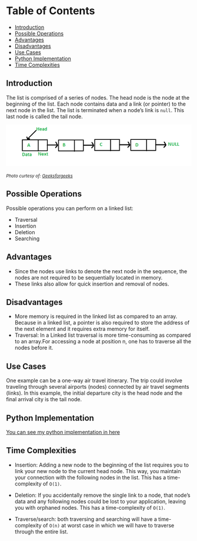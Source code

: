 # Table of Contents

- [Introduction](#introduction)
- [Possible Operations](#possible-operations)
- [Advantages](#advantages)
- [Disadvantages](#disadvantages)
- [Use Cases](#use-cases)
- [Python Implementation](#python-implementation)
- [Time Complexities](#time-complexities)
## Introduction

The list is comprised of a series of nodes.
The head node is the node at the beginning of the list. Each node contains data and a link (or pointer) to the next node in the list.
The list is terminated when a node’s link is `null`. This last node is called the tail node.

![linked_list](linked_list.png)

<small>_Photo curtesy of: [Geeksforgeeks](https://www.geeksforgeeks.org/data-structures/linked-list/)_</small>

## Possible Operations
Possible operations you can perform on a linked list: 
- Traversal
- Insertion
- Deletion
- Searching
## Advantages

- Since the nodes use links to denote the next node in the sequence, the nodes are not required to be sequentially located in memory.
- These links also allow for quick insertion and removal of nodes.

## Disadvantages
- More memory is required in the linked list as compared to an array. Because in a linked list, a pointer is also required to store the address of the next element and it requires extra memory for itself.
- Traversal: In a Linked list traversal is more time-consuming as compared to an array.For accessing a node at position n, one has to traverse all the nodes before it.


## Use Cases

One example can be a one-way air travel itinerary. The trip could involve traveling through several airports (nodes) connected by air travel segments (links). In this example, the initial departure city is the head node and the final arrival city is the tail node.

## Python Implementation

[You can see my python implementation in here](./linked_list.py)

## Time Complexities

- Insertion: Adding a new node to the beginning of the list requires you to link your new node to the current head node. This way, you maintain your connection with the following nodes in the list. This has a time-complexity of `O(1)`.

- Deletion: If you accidentally remove the single link to a node, that node’s data and any following nodes could be lost to your application, leaving you with orphaned nodes. This has a time-complexity of `O(1)`.

- Traverse/search: both traversing and searching will have a time-complexity of `O(n)` at worst case in which we will have to traverse through the entire list.
